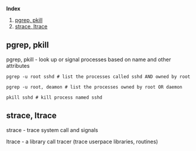 **Index**

1. [pgrep, pkill](#pgrep)
1. [strace, ltrace](#trace)

<a name="pgrep"></a>
## pgrep, pkill
pgrep, pkill - look up or signal processes based on name and other attributes

```shell
pgrep -u root sshd # list the processes called sshd AND owned by root

pgrep -u root, deamon # list the processes owned by root OR daemon

pkill sshd # kill process named sshd
```

<a name="trace"></a>
## strace, ltrace
strace - trace system call and signals

ltrace - a library call tracer (trace userpace libraries, routines)
